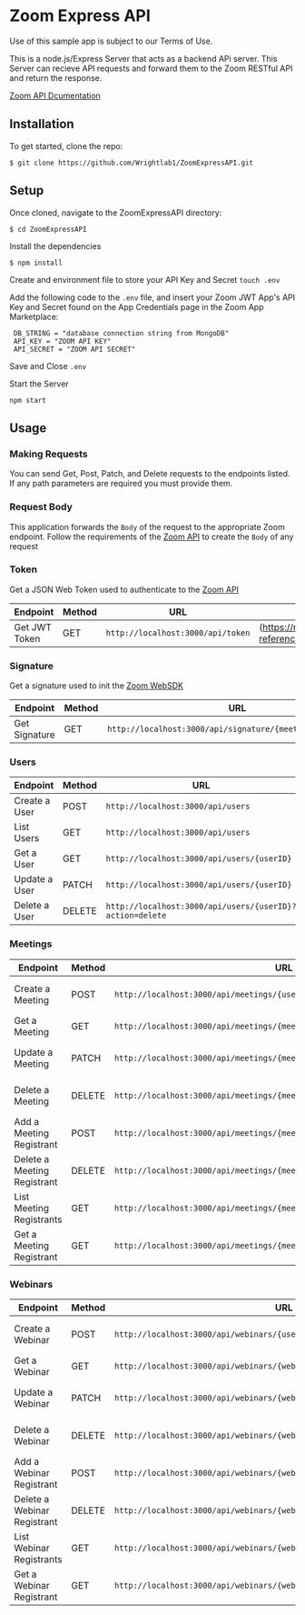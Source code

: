 # Zoom Express API
Use of this sample app is subject to our Terms of Use.

This is a node.js/Express Server that acts as a backend APi server. 
This Server can recieve API requests and forward them to the Zoom RESTful API and return the response.

[Zoom API Dcumentation](https://marketplace.zoom.us/docs/api-reference/introduction)

## Installation
To get started, clone the repo:

`$ git clone https://github.com/Wrightlab1/ZoomExpressAPI.git`

## Setup
Once cloned, navigate to the ZoomExpressAPI directory:

`$ cd ZoomExpressAPI`

Install the dependencies

`$ npm install`

Create and environment file to store your API Key and Secret
`touch .env`

Add the following code to the `.env` file, and insert your Zoom JWT App's API Key and Secret found on the App Credentials page in the Zoom App Marketplace:

```
 DB_STRING = "database connection string from MongoDB"
 API_KEY = "ZOOM API KEY"
 API_SECRET = "ZOOM API SECRET"
```

Save and Close `.env`

Start the Server

`npm start`

## Usage

### Making Requests
You can send Get, Post, Patch, and Delete requests to the endpoints listed. If any path parameters are required you must provide them.

### Request Body
This application forwards the `Body` of the request to the appropriate Zoom endpoint. Follow the requirements of the [Zoom API](https://marketplace.zoom.us/docs/api-reference/introduction) to create the `Body` of any request

### Token
Get a JSON Web Token used to authenticate to the [Zoom API](https://marketplace.zoom.us/docs/api-reference/introduction)

| Endpoint      |Method | URL                                                      | Zoom Documentation                                                       |
| ------------- |-------|----------------------------------------------------------|--------------------------------------------------------------------------|
| Get JWT Token |GET    |`http://localhost:3000/api/token`                         |(https://marketplace.zoom.us/docs/api-reference/using-zoom-apis#using-jwt)|

### Signature
Get a signature used to init the [Zoom WebSDK](https://marketplace.zoom.us/docs/sdk/native-sdks/web)

| Endpoint      |Method | URL                                                      | Zoom Documentation                                                       |
| ------------- |-------|----------------------------------------------------------|--------------------------------------------------------------------------|
| Get Signature |GET    |`http://localhost:3000/api/signature/{meetingid}/{roleid}`|(https://marketplace.zoom.us/docs/sdk/native-sdks/web/signature#signature-code-samples)|

### Users

| Endpoint      |Method | URL                                                      | Zoom Documentation                                                       |
| ------------- |-------|----------------------------------------------------------|--------------------------------------------------------------------------|
| Create a User |POST   |`http://localhost:3000/api/users`                         |(https://marketplace.zoom.us/docs/api-reference/zoom-api/users/usercreate)|
| List Users    |GET    |`http://localhost:3000/api/users`                         |(https://marketplace.zoom.us/docs/api-reference/zoom-api/users/users)     |
| Get a User    |GET    |`http://localhost:3000/api/users/{userID}`                |(https://marketplace.zoom.us/docs/api-reference/zoom-api/users/user)      |
| Update a User |PATCH  |`http://localhost:3000/api/users/{userID}`                |(https://marketplace.zoom.us/docs/api-reference/zoom-api/users/userupdate)|
| Delete a User |DELETE |`http://localhost:3000/api/users/{userID}?action=delete`  |(https://marketplace.zoom.us/docs/api-reference/zoom-api/users/userdelete)|


### Meetings
| Endpoint      |Method | URL                                                      | Zoom Documentation                                                       |
| ------------- |-------|----------------------------------------------------------|--------------------------------------------------------------------------|
| Create a Meeting |POST   |`http://localhost:3000/api/meetings/{userid}`          |(https://marketplace.zoom.us/docs/api-reference/zoom-api/meetings/meetingcreate)|
| Get a Meeting    |GET    |`http://localhost:3000/api/meetings/{meetingid}`       |(https://marketplace.zoom.us/docs/api-reference/zoom-api/meetings/meeting)     |
| Update a Meeting |PATCH  |`http://localhost:3000/api/meetings/{meetingid}`       |(https://marketplace.zoom.us/docs/api-reference/zoom-api/meetings/meetingupdate)      |
| Delete a Meeting |DELETE |`http://localhost:3000/api/meetings/{meetingid}`       |(https://marketplace.zoom.us/docs/api-reference/zoom-api/meetings/meetingdelete)|
| Add a Meeting Registrant |POST |`http://localhost:3000/api/meetings/{meetingid}/registrants`       |(https://marketplace.zoom.us/docs/api-reference/zoom-api/meetings/meetingregistrantcreate)|
| Delete a Meeting Registrant |DELETE |`http://localhost:3000/api/meetings/{meetingid}/registrants`       |(https://marketplace.zoom.us/docs/api-reference/zoom-api/meetings/meetingregistrantdelete)|
| List Meeting Registrants |GET |`http://localhost:3000/api/meetings/{meetingid}/registrants`       |(https://marketplace.zoom.us/docs/api-reference/zoom-api/meetings/meetingregistrants)|
| Get a Meeting Registrant |GET |`http://localhost:3000/api/meetings/{meetingid}/registrants/{registrantid}`       |(https://marketplace.zoom.us/docs/api-reference/zoom-api/meetings/meetingregistrantget)|

### Webinars
| Endpoint      |Method | URL                                                      | Zoom Documentation                                                       |
| ------------- |-------|----------------------------------------------------------|--------------------------------------------------------------------------|
| Create a Webinar |POST   |`http://localhost:3000/api/webinars/{userid}`          |(https://marketplace.zoom.us/docs/api-reference/zoom-api/webinars/webinarcreate)|
| Get a Webinar    |GET    |`http://localhost:3000/api/webinars/{webinarid}`       |(https://marketplace.zoom.us/docs/api-reference/zoom-apiwebinarss/webinar)     |
| Update a Webinar |PATCH  |`http://localhost:3000/api/webinars/{webinarid}`       |(https://marketplace.zoom.us/docs/api-reference/zoom-api/webinars/webinarupdate)      |
| Delete a Webinar |DELETE |`http://localhost:3000/api/webinars/{webinarid}`       |(https://marketplace.zoom.us/docs/api-reference/zoom-api/webinars/webinardelete)|
| Add a Webinar Registrant |POST |`http://localhost:3000/api/webinars/{webinarid}/registrants`       |(https://marketplace.zoom.us/docs/api-reference/zoom-api/webinars/webinarregistrantcreate)|
| Delete a Webinar Registrant |DELETE |`http://localhost:3000/api/webinars/{webinarid}/registrants`       |(https://marketplace.zoom.us/docs/api-reference/zoom-api/webinars/webinarregistrantdelete)|
| List Webinar Registrants |GET |`http://localhost:3000/api/webinars/{webinarid}/registrants`       |(https://marketplace.zoom.us/docs/api-reference/zoom-api/webinars/webinarregistrants)|
| Get a Webinar Registrant |GET |`http://localhost:3000/api/webinars/{webinarid}/registrants/{registrantid}`       |(https://marketplace.zoom.us/docs/api-reference/zoom-api/webinars/webinarregistrantget)|
